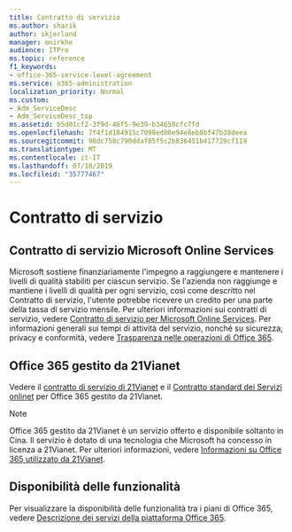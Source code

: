 ```yaml
---
title: Contratto di servizio
ms.author: sharik
author: skjerland
manager: mnirkhe
audience: ITPro
ms.topic: reference
f1_keywords:
- office-365-service-level-agreement
ms.service: o365-administration
localization_priority: Normal
ms.custom:
- Adm_ServiceDesc
- Adm_ServiceDesc_top
ms.assetid: b5d01cf2-3f9d-46f5-9e39-b34650cfc7fd
ms.openlocfilehash: 7f4f1d184915c7098ed00e94e8eb8bf47b38deea
ms.sourcegitcommit: 96dc758c790ddaf05f5c2b836451b417729cf119
ms.translationtype: MT
ms.contentlocale: it-IT
ms.lasthandoff: 07/18/2019
ms.locfileid: "35777467"
---
```

# <a name="service-level-agreement"></a>Contratto di servizio

## <a name="microsoft-online-services-level-agreement"></a>Contratto di servizio Microsoft Online Services

Microsoft sostiene finanziariamente l'impegno a raggiungere e mantenere i livelli di qualità stabiliti per ciascun servizio. Se l'azienda non raggiunge e mantiene i livelli di qualità per ogni servizio, così come descritto nel Contratto di servizio, l'utente potrebbe ricevere un credito per una parte della tassa di servizio mensile. Per ulteriori informazioni sui contratti di servizio, vedere [Contratto di servizio per Microsoft Online Services](https://go.microsoft.com/fwlink/?linkid=272026). Per informazioni generali sui tempi di attività del servizio, nonché su sicurezza, privacy e conformità, vedere [Trasparenza nelle operazioni di Office 365](https://go.microsoft.com/fwlink/?linkid=845427).
  
## <a name="office-365-operated-by-21vianet"></a>Office 365 gestito da 21Vianet

Vedere il [contratto di servizio di 21Vianet](https://go.microsoft.com/fwlink/?linkid=846729) e il [Contratto standard dei Servizi onlinet](https://go.microsoft.com/fwlink/?linkid=846730) per Office 365 gestito da 21Vianet. 
  
> [!NOTE]
> Office 365 gestito da 21Vianet è un servizio offerto e disponibile soltanto in Cina. Il servizio è dotato di una tecnologia che Microsoft ha concesso in licenza a 21Vianet. Per ulteriori informazioni, vedere [Informazioni su Office 365 utilizzato da 21Vianet](https://go.microsoft.com/fwlink/?linkid=846725). 
  
## <a name="feature-availability"></a>Disponibilità delle funzionalità

Per visualizzare la disponibilità delle funzionalità tra i piani di Office 365, vedere [Descrizione dei servizi della piattaforma Office 365](https://technet.microsoft.com/en-us/library/office-365-platform-service-description.aspx).
  
